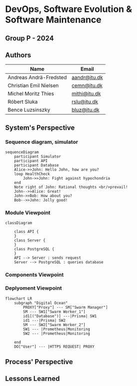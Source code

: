 # DevOps, Software Evolution & Software Maintenance

## Group P - 2024

## Authors

| Name | Email |
|------|-------|
| Andreas Andrä-Fredsted | <aandr@itu.dk> |
| Christian Emil Nielsen | <cemn@itu.dk> |
| Michel Moritz Thies | <mithi@itu.dk> |
| Róbert Sluka | <rslu@itu.dk> |
| Bence Luzsinszky | <bluz@itu.dk> |

## System's Perspective

### Sequence diagram, simulator

```mermaid
sequenceDiagram
    participant Simulator
    participant API
    participant Database
    Alice->>John: Hello John, how are you?
    loop HealthCheck
        John->>John: Fight against hypochondria
    end
    Note right of John: Rational thoughts <br/>prevail!
    John-->>Alice: Great!
    John->>Bob: How about you?
    Bob-->>John: Jolly good!
```



### Module Viewpoint

```mermaid
classDiagram

    class API {
    }
    class Server {
    }
    class PostgreSQL {
    }
    API --> Server : sends request
    Server --> PostgreSQL : queries database
```

### Components Viewpoint

### Deplyoment Viewpoint
```mermaid
flowchart LR
    subgraph "Digital Ocean"
        PROXY["Proxy"] --- SM["Swarm Manager"]
        SM --- SW1["Swarm Worker_1"]
        id1[("Database")] ---|Prisma| SW1
        id1 ---|Prisma| SW2
        SM --- SW2["Swarm Worker_2"]
        SW1 --- |Prometheus|Monitoring
        SW2 --- |Prometheus|Monitoring

    end
    DO["User"] --- |HTTPS REQUEST| PROXY 

```




## Process' Perspective

## Lessons Learned

